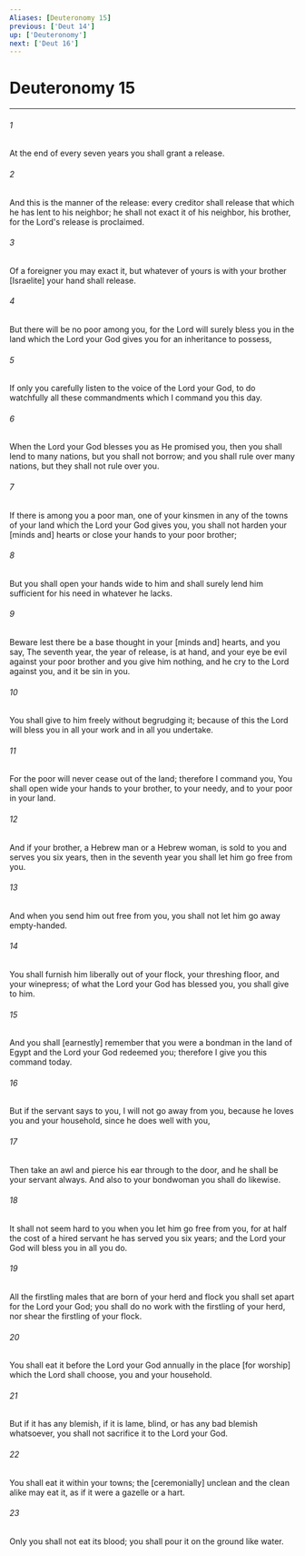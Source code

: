 ```yaml
---
Aliases: [Deuteronomy 15]
previous: ['Deut 14']
up: ['Deuteronomy']
next: ['Deut 16']
---
```

# Deuteronomy 15

***














###### 1 






At the end of every seven years you shall grant a release. 













###### 2 






And this is the manner of the release: every creditor shall release that which he has lent to his neighbor; he shall not exact it of his neighbor, his brother, for the Lord's release is proclaimed. 













###### 3 






Of a foreigner you may exact it, but whatever of yours is with your brother [Israelite] your hand shall release. 













###### 4 






But there will be no poor among you, for the Lord will surely bless you in the land which the Lord your God gives you for an inheritance to possess, 













###### 5 






If only you carefully listen to the voice of the Lord your God, to do watchfully all these commandments which I command you this day. 













###### 6 






When the Lord your God blesses you as He promised you, then you shall lend to many nations, but you shall not borrow; and you shall rule over many nations, but they shall not rule over you. 













###### 7 






If there is among you a poor man, one of your kinsmen in any of the towns of your land which the Lord your God gives you, you shall not harden your [minds and] hearts or close your hands to your poor brother; 













###### 8 






But you shall open your hands wide to him and shall surely lend him sufficient for his need in whatever he lacks. 













###### 9 






Beware lest there be a base thought in your [minds and] hearts, and you say, The seventh year, the year of release, is at hand, and your eye be evil against your poor brother and you give him nothing, and he cry to the Lord against you, and it be sin in you. 













###### 10 






You shall give to him freely without begrudging it; because of this the Lord will bless you in all your work and in all you undertake. 













###### 11 






For the poor will never cease out of the land; therefore I command you, You shall open wide your hands to your brother, to your needy, and to your poor in your land. 













###### 12 






And if your brother, a Hebrew man or a Hebrew woman, is sold to you and serves you six years, then in the seventh year you shall let him go free from you. 













###### 13 






And when you send him out free from you, you shall not let him go away empty-handed. 













###### 14 






You shall furnish him liberally out of your flock, your threshing floor, and your winepress; of what the Lord your God has blessed you, you shall give to him. 













###### 15 






And you shall [earnestly] remember that you were a bondman in the land of Egypt and the Lord your God redeemed you; therefore I give you this command today. 













###### 16 






But if the servant says to you, I will not go away from you, because he loves you and your household, since he does well with you, 













###### 17 






Then take an awl and pierce his ear through to the door, and he shall be your servant always. And also to your bondwoman you shall do likewise. 













###### 18 






It shall not seem hard to you when you let him go free from you, for at half the cost of a hired servant he has served you six years; and the Lord your God will bless you in all you do. 













###### 19 






All the firstling males that are born of your herd and flock you shall set apart for the Lord your God; you shall do no work with the firstling of your herd, nor shear the firstling of your flock. 













###### 20 






You shall eat it before the Lord your God annually in the place [for worship] which the Lord shall choose, you and your household. 













###### 21 






But if it has any blemish, if it is lame, blind, or has any bad blemish whatsoever, you shall not sacrifice it to the Lord your God. 













###### 22 






You shall eat it within your towns; the [ceremonially] unclean and the clean alike may eat it, as if it were a gazelle or a hart. 













###### 23 






Only you shall not eat its blood; you shall pour it on the ground like water.
